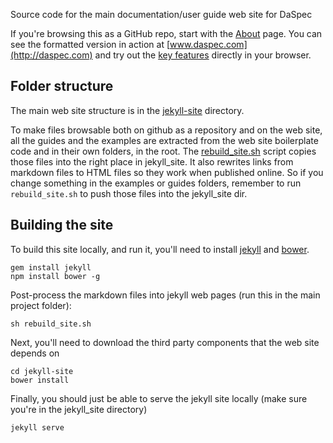 Source code for the main documentation/user guide web site for DaSpec

If you're browsing this as a GitHub repo, start with the [About](guides/about.md) page. You can see
the formatted version in action at [www.daspec.com](http://daspec.com) and try out the [key features](http://daspec.com/examples/) directly in your browser.


## Folder structure

The main web site structure is in the [jekyll-site](jekyll-site) directory. 

To make files browsable both on github as a repository and on the web site, all the guides and the examples are extracted from the web site boilerplate code and in their own folders, in the root. The [rebuild_site.sh](rebuild_site.sh) script copies those files into the right place in jekyll_site. It also rewrites links from markdown files to HTML files so they work when published online. So if you change something in the examples or guides folders, remember to run `rebuild_site.sh` to push those files into the jekyll_site dir. 

## Building the site

To build this site locally, and run it, you'll need to install [jekyll](http://jekyllrb.com) and [bower](http://bower.io/).

    gem install jekyll
    npm install bower -g

Post-process the markdown files into jekyll web pages (run this in the main project folder):

    sh rebuild_site.sh

Next, you'll need to download the third party components that the web site depends on

    cd jekyll-site
    bower install

Finally, you should just be able to serve the jekyll site locally (make sure you're in the jekyll_site directory)

    jekyll serve


